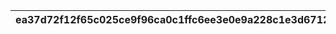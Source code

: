 |ea37d72f12f65c025ce9f96ca0c1ffc6ee3e0e9a228c1e3d67121d17bfa7540e|95d9ffcdc1c4d9b96041c367bdaf01a9feec8c0060b31c453bd7ce04a2273bb6|a4490c8726ae97b1840807cbaa308b53b329cac4676786f6f89f85e6eed1feba|1bc88a5b7eec9835b149b89eb3de2790dd533f59c004a2fcb91444c7bafad4cd|658e77f440b9351810f86f02766e688f0c79980b88501eff4067eec76f8b4ea0|
| --- | --- | --- | --- | --- |